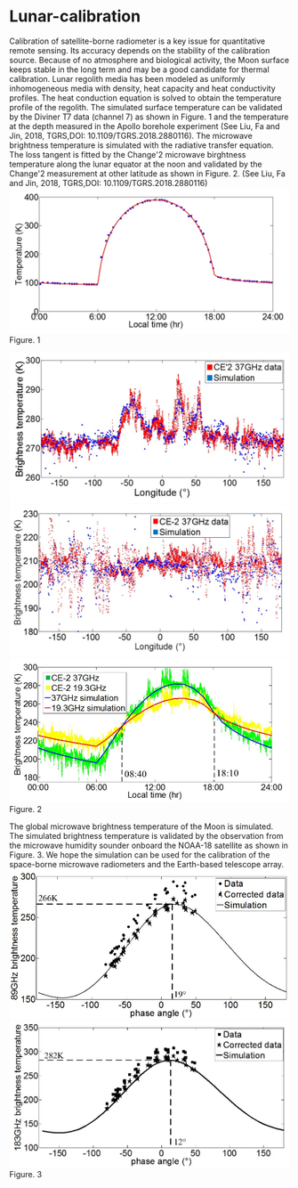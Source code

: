 # Lunar-calibration
Calibration of satellite-borne radiometer is a key issue for quantitative remote sensing. Its accuracy depends on the stability of the calibration source. Because of no atmosphere and biological activity, the Moon surface keeps stable in the long term and may be a good candidate for thermal calibration.
Lunar regolith media has been modeled as uniformly inhomogeneous media with density, heat capacity and heat conductivity profiles. The heat conduction equation is solved to obtain the temperature profile of the regolith. The simulated surface temperature can be validated by the Diviner T7 data (channel 7) as shown in Figure. 1 and the temperature at the depth measured in the Apollo borehole experiment (See Liu, Fa and Jin, 2018, TGRS,DOI: 10.1109/TGRS.2018.2880116). The microwave brightness temperature is simulated with the radiative transfer equation. The loss tangent is fitted by the Change'2 microwave birghtness temperature along the lunar equator at the noon and validated by the Change'2 measurement at other latitude as shown in Figure. 2. (See Liu, Fa and Jin, 2018, TGRS,DOI: 10.1109/TGRS.2018.2880116)
![image](https://github.com/liuniutao/Lunar-calibration/blob/master/Surface%20temperature%20validation.jpg)
Figure. 1

![image](https://github.com/liuniutao/Lunar-calibration/blob/master/37GHz%20MW%20validation%20equator.jpg)
![image](https://github.com/liuniutao/Lunar-calibration/blob/master/37GHz%20MW%20validation%2060N.jpg)
![image](https://github.com/liuniutao/Lunar-calibration/blob/master/37GHz%20MW%20validation%20equator%20with%20time.jpg)
Figure. 2

The global microwave brightness temperature of the Moon is simulated. The simulated brightness temperature is validated by the observation from the microwave humidity sounder onboard the NOAA-18 satellite as shown in Figure. 3. We hope the simulation can be used for the calibration of the space-borne microwave radiometers and the Earth-based telescope array.
![image](https://github.com/liuniutao/Lunar-calibration/blob/master/89G%20MHS%20validation.jpg)
![image](https://github.com/liuniutao/Lunar-calibration/blob/master/183GHz%20MHS%20validation.jpg)
Figure. 3
